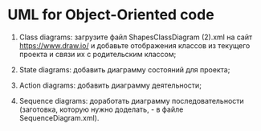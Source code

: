 # UML for Object-Oriented code

1. Class diagrams: загрузите файл ShapesClassDiagram (2).xml на сайт https://www.draw.io/ и добавьте отображения классов из текущего проекта и связи их с родительским классом;

2. State diagrams: добавить диаграмму состояний для проекта;

3. Action diagrams: добавить диаграмму деятельности;

4. Sequence diagrams: доработать диаграмму последовательности (заготовка, которую нужно доделать, - в файле SequenceDiagram.xml).